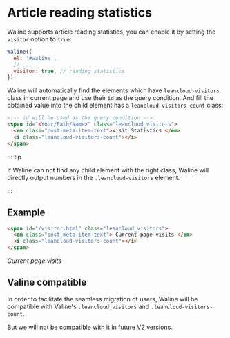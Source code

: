 # Article reading statistics

Waline supports article reading statistics, you can enable it by setting the `visitor` option to `true`:

```js
Waline({
  el: '#waline',
  // ...
  visitor: true, // reading statistics
});
```

Waline will automatically find the elements which have `leancloud-visitors` class in current page and use their `id` as the query condition. And fill the obtained value into the child element has a `leancloud-visitors-count` class:

```html
<!-- id will be used as the query condition -->
<span id="<Your/Path/Name>" class="leancloud_visitors">
  <em class="post-meta-item-text">Visit Statistics </em>
  <i class="leancloud-visitors-count"></i>
</span>
```

::: tip

If Waline can not find any child element with the right class, Waline will directly output numbers in the `.leancloud-visitors` element.

:::

## Example

```html
<span id="/visitor.html" class="leancloud_visitors">
  <em class="post-meta-item-text"> Current page visits </em>
  <i class="leancloud-visitors-count"></i>
</span>
```

<span id="/visitor.html" class="leancloud_visitors">
  <em class="post-meta-item-text"> Current page visits </em>
  <i class="leancloud-visitors-count"></i>
</span>

## Valine compatible

In order to facilitate the seamless migration of users, Waline will be compatible with Valine's `.leancloud_visitors` and `.leancloud-visitors-count`.

But we will not be compatible with it in future V2 versions.

